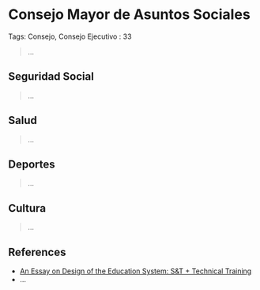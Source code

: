 # Consejo Mayor de Asuntos Sociales

Tags: Consejo, Consejo Ejecutivo
: 33

> …
> 

## Seguridad Social

> …
> 

## Salud

> …
> 

## Deportes

> …
> 

## Cultura

> …
> 

## References

- [An Essay on Design of the  Education System: S&T + Technical Training](../../An%20Essay%20on%20Design%20of%20the%20Education%20System%20S&T%20+%20T%20148956e8f40e80bf8bdaf4fc810e4798.md)
- …